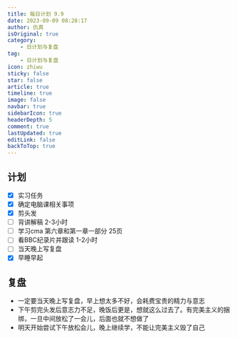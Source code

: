 ```yaml
---
title: 每日计划 9.9
date: 2023-09-09 08:28:17
author: 仇真
isOriginal: true
category: 
    - 日计划与复盘
tag:
    - 日计划与复盘
icon: zhiwu
sticky: false
star: false
article: true
timeline: true
image: false
navbar: true
sidebarIcon: true
headerDepth: 5
comment: true
lastUpdated: true
editLink: false
backToTop: true
---
```


## 计划

- [x] 实习任务
- [x] 确定电脑课相关事项
- [x] 剪头发
- [ ] 背讲解稿 2-3小时
- [ ] 学习cma 第六章和第一章一部分 25页
- [ ] 看BBC纪录片并跟读 1-2小时
- [ ] 当天晚上写复盘
- [x] 早睡早起

## 复盘

- 一定要当天晚上写复盘，早上想太多不好，会耗费宝贵的精力与意志
- 下午剪完头发后意志力不足，晚饭后更是，想就这么过去了。有完美主义的捆绑，一旦中间放松了一会儿，后面也就不想做了
- 明天开始尝试下午放松会儿，晚上继续学，不能让完美主义毁了自己

